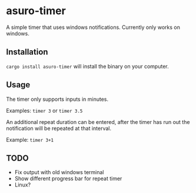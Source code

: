 # asuro-timer
A simple timer that uses windows notifications. Currently only works on windows.

## Installation
`cargo install asuro-timer` will install the binary on your computer.

## Usage
The timer only supports inputs in minutes.

Examples: `timer 3` or `timer 3.5`

An additional repeat duration can be entered, after the timer has run out the notification will be repeated at that interval.

Example: `timer 3+1`

## TODO
- Fix output with old windows terminal
- Show different progress bar for repeat timer
- Linux?